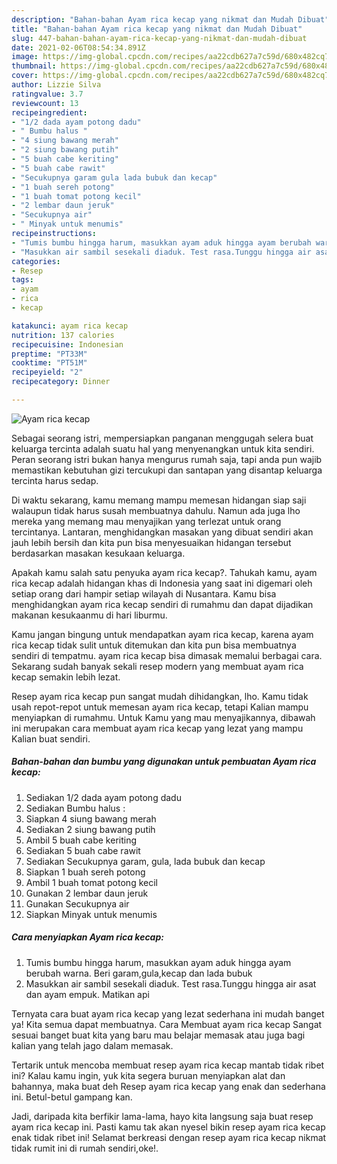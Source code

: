 ```yaml
---
description: "Bahan-bahan Ayam rica kecap yang nikmat dan Mudah Dibuat"
title: "Bahan-bahan Ayam rica kecap yang nikmat dan Mudah Dibuat"
slug: 447-bahan-bahan-ayam-rica-kecap-yang-nikmat-dan-mudah-dibuat
date: 2021-02-06T08:54:34.891Z
image: https://img-global.cpcdn.com/recipes/aa22cdb627a7c59d/680x482cq70/ayam-rica-kecap-foto-resep-utama.jpg
thumbnail: https://img-global.cpcdn.com/recipes/aa22cdb627a7c59d/680x482cq70/ayam-rica-kecap-foto-resep-utama.jpg
cover: https://img-global.cpcdn.com/recipes/aa22cdb627a7c59d/680x482cq70/ayam-rica-kecap-foto-resep-utama.jpg
author: Lizzie Silva
ratingvalue: 3.7
reviewcount: 13
recipeingredient:
- "1/2 dada ayam potong dadu"
- " Bumbu halus "
- "4 siung bawang merah"
- "2 siung bawang putih"
- "5 buah cabe keriting"
- "5 buah cabe rawit"
- "Secukupnya garam gula lada bubuk dan kecap"
- "1 buah sereh potong"
- "1 buah tomat potong kecil"
- "2 lembar daun jeruk"
- "Secukupnya air"
- " Minyak untuk menumis"
recipeinstructions:
- "Tumis bumbu hingga harum, masukkan ayam aduk hingga ayam berubah warna. Beri garam,gula,kecap dan lada bubuk"
- "Masukkan air sambil sesekali diaduk. Test rasa.Tunggu hingga air asat dan ayam empuk. Matikan api"
categories:
- Resep
tags:
- ayam
- rica
- kecap

katakunci: ayam rica kecap 
nutrition: 137 calories
recipecuisine: Indonesian
preptime: "PT33M"
cooktime: "PT51M"
recipeyield: "2"
recipecategory: Dinner

---
```



![Ayam rica kecap](https://img-global.cpcdn.com/recipes/aa22cdb627a7c59d/680x482cq70/ayam-rica-kecap-foto-resep-utama.jpg)

Sebagai seorang istri, mempersiapkan panganan menggugah selera buat keluarga tercinta adalah suatu hal yang menyenangkan untuk kita sendiri. Peran seorang istri bukan hanya mengurus rumah saja, tapi anda pun wajib memastikan kebutuhan gizi tercukupi dan santapan yang disantap keluarga tercinta harus sedap.

Di waktu  sekarang, kamu memang mampu memesan hidangan siap saji walaupun tidak harus susah membuatnya dahulu. Namun ada juga lho mereka yang memang mau menyajikan yang terlezat untuk orang tercintanya. Lantaran, menghidangkan masakan yang dibuat sendiri akan jauh lebih bersih dan kita pun bisa menyesuaikan hidangan tersebut berdasarkan masakan kesukaan keluarga. 



Apakah kamu salah satu penyuka ayam rica kecap?. Tahukah kamu, ayam rica kecap adalah hidangan khas di Indonesia yang saat ini digemari oleh setiap orang dari hampir setiap wilayah di Nusantara. Kamu bisa menghidangkan ayam rica kecap sendiri di rumahmu dan dapat dijadikan makanan kesukaanmu di hari liburmu.

Kamu jangan bingung untuk mendapatkan ayam rica kecap, karena ayam rica kecap tidak sulit untuk ditemukan dan kita pun bisa membuatnya sendiri di tempatmu. ayam rica kecap bisa dimasak memalui berbagai cara. Sekarang sudah banyak sekali resep modern yang membuat ayam rica kecap semakin lebih lezat.

Resep ayam rica kecap pun sangat mudah dihidangkan, lho. Kamu tidak usah repot-repot untuk memesan ayam rica kecap, tetapi Kalian mampu menyiapkan di rumahmu. Untuk Kamu yang mau menyajikannya, dibawah ini merupakan cara membuat ayam rica kecap yang lezat yang mampu Kalian buat sendiri.

<!--inarticleads1-->

##### Bahan-bahan dan bumbu yang digunakan untuk pembuatan Ayam rica kecap:

1. Sediakan 1/2 dada ayam potong dadu
1. Sediakan  Bumbu halus :
1. Siapkan 4 siung bawang merah
1. Sediakan 2 siung bawang putih
1. Ambil 5 buah cabe keriting
1. Sediakan 5 buah cabe rawit
1. Sediakan Secukupnya garam, gula, lada bubuk dan kecap
1. Siapkan 1 buah sereh potong
1. Ambil 1 buah tomat potong kecil
1. Gunakan 2 lembar daun jeruk
1. Gunakan Secukupnya air
1. Siapkan  Minyak untuk menumis




<!--inarticleads2-->

##### Cara menyiapkan Ayam rica kecap:

1. Tumis bumbu hingga harum, masukkan ayam aduk hingga ayam berubah warna. Beri garam,gula,kecap dan lada bubuk
1. Masukkan air sambil sesekali diaduk. Test rasa.Tunggu hingga air asat dan ayam empuk. Matikan api




Ternyata cara buat ayam rica kecap yang lezat sederhana ini mudah banget ya! Kita semua dapat membuatnya. Cara Membuat ayam rica kecap Sangat sesuai banget buat kita yang baru mau belajar memasak atau juga bagi kalian yang telah jago dalam memasak.

Tertarik untuk mencoba membuat resep ayam rica kecap mantab tidak ribet ini? Kalau kamu ingin, yuk kita segera buruan menyiapkan alat dan bahannya, maka buat deh Resep ayam rica kecap yang enak dan sederhana ini. Betul-betul gampang kan. 

Jadi, daripada kita berfikir lama-lama, hayo kita langsung saja buat resep ayam rica kecap ini. Pasti kamu tak akan nyesel bikin resep ayam rica kecap enak tidak ribet ini! Selamat berkreasi dengan resep ayam rica kecap nikmat tidak rumit ini di rumah sendiri,oke!.

